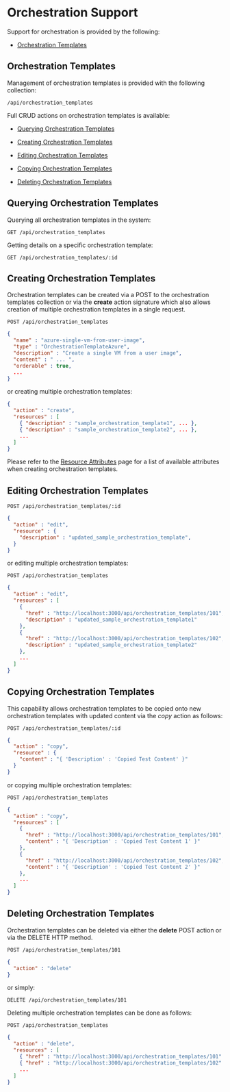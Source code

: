 # Orchestration Support

Support for orchestration is provided by the following:

  - [Orchestration Templates](#orchestration-templates)

## Orchestration Templates

Management of orchestration templates is provided with the following
collection:

``` data
/api/orchestration_templates
```

Full CRUD actions on orchestration templates is available:

  - [Querying Orchestration
    Templates](#querying-orchestration-templates)

  - [Creating Orchestration
    Templates](#creating-orchestration-templates)

  - [Editing Orchestration Templates](#editing-orchestration-templates)

  - [Copying Orchestration Templates](#copying-orchestration-templates)

  - [Deleting Orchestration
    Templates](#deleting-orchestration-templates)

## Querying Orchestration Templates

Querying all orchestration templates in the system:

    GET /api/orchestration_templates

Getting details on a specific orchestration template:

    GET /api/orchestration_templates/:id

## Creating Orchestration Templates

Orchestration templates can be created via a POST to the orchestration
templates collection or via the **create** action signature which also
allows creation of multiple orchestration templates in a single request.

    POST /api/orchestration_templates

``` json
{
  "name" : "azure-single-vm-from-user-image",
  "type" : "OrchestrationTemplateAzure",
  "description" : "Create a single VM from a user image",
  "content" : " ... ",
  "orderable" : true,
  ...
}
```

or creating multiple orchestration templates:

``` json
{
  "action" : "create",
  "resources" : [
    { "description" : "sample_orchestration_template1", ... },
    { "description" : "sample_orchestration_template2", ... },
    ...
  ]
}
```

<div class="note">

Please refer to the [Resource
Attributes](../appendices/resource_attributes.html#orchestration_templates)
page for a list of available attributes when creating orchestration
templates.

</div>

## Editing Orchestration Templates

    POST /api/orchestration_templates/:id

``` json
{
  "action" : "edit",
  "resource" : {
    "description" : "updated_sample_orchestration_template",
  }
}
```

or editing multiple orchestration templates:

    POST /api/orchestration_templates

``` json
{
  "action" : "edit",
  "resources" : [
    {
      "href" : "http://localhost:3000/api/orchestration_templates/101",
      "description" : "updated_sample_orchestration_template1"
    },
    {
      "href" : "http://localhost:3000/api/orchestration_templates/102",
      "description" : "updated_sample_orchestration_template2"
    },
    ...
  ]
}
```

## Copying Orchestration Templates

This capability allows orchestration templates to be copied onto new
orchestration templates with updated content via the *copy* action as
follows:

    POST /api/orchestration_templates/:id

``` json
{
  "action" : "copy",
  "resource" : {
    "content" : "{ 'Description' : 'Copied Test Content' }"
  }
}
```

or copying multiple orchestration templates:

    POST /api/orchestration_templates

``` json
{
  "action" : "copy",
  "resources" : [
    {
      "href" : "http://localhost:3000/api/orchestration_templates/101",
      "content" : "{ 'Description' : 'Copied Test Content 1' }"
    },
    {
      "href" : "http://localhost:3000/api/orchestration_templates/102",
      "content" : "{ 'Description' : 'Copied Test Content 2' }"
    },
    ...
  ]
}
```

## Deleting Orchestration Templates

Orchestration templates can be deleted via either the **delete** POST
action or via the DELETE HTTP method.

    POST /api/orchestration_templates/101

``` json
{
  "action" : "delete"
}
```

or simply:

    DELETE /api/orchestration_templates/101

Deleting multiple orchestration templates can be done as follows:

    POST /api/orchestration_templates

``` json
{
  "action" : "delete",
  "resources" : [
    { "href" : "http://localhost:3000/api/orchestration_templates/101" },
    { "href" : "http://localhost:3000/api/orchestration_templates/102" },
    ...
  ]
}
```
